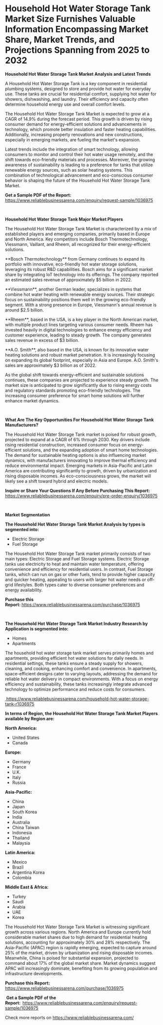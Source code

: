 <p><h1>Household Hot Water Storage Tank Market Size Furnishes Valuable Information Encompassing Market Share, Market Trends, and Projections Spanning from 2025 to 2032</h1></p><p><strong>Household Hot Water Storage Tank Market Analysis and Latest Trends</strong></p>
<p><p>A Household Hot Water Storage Tank is a key component in residential plumbing systems, designed to store and provide hot water for everyday use. These tanks are crucial for residential comfort, supplying hot water for showers, dishwashing, and laundry. Their efficiency and capacity often determine household energy use and overall comfort levels.</p><p>The Household Hot Water Storage Tank Market is expected to grow at a CAGR of 14.9% during the forecast period. This growth is driven by rising consumer demand for energy-efficient solutions and advancements in technology, which promote better insulation and faster heating capabilities. Additionally, increasing property renovations and new constructions, especially in emerging markets, are fueling the market's expansion.</p><p>Latest trends include the integration of smart technology, allowing consumers to monitor and control their hot water usage remotely, and the shift towards eco-friendly materials and processes. Moreover, the growing awareness of sustainability is leading to a preference for tanks that utilize renewable energy sources, such as solar heating systems. This combination of technological advancement and eco-conscious consumer behavior is shaping the future of the Household Hot Water Storage Tank Market.</p></p>
<p><strong>Get a Sample PDF of the Report:&nbsp;</strong> <a href="https://www.reliablebusinessarena.com/enquiry/request-sample/1036975?utm_campaign=2527&utm_medium=2&utm_source=Github&utm_content=ia&utm_term=21032025&utm_id=household-hot-water-storage-tank">https://www.reliablebusinessarena.com/enquiry/request-sample/1036975</a></p>
<p>&nbsp;</p>
<p><strong>Household Hot Water Storage Tank Major Market Players</strong></p>
<p><p>The Household Hot Water Storage Tank Market is characterized by a mix of established players and emerging companies, primarily based in Europe and North America. Key competitors include Bosch Thermotechnology, Viessmann, Vaillant, and Rheem, all recognized for their energy-efficient solutions.</p><p>**Bosch Thermotechnology** from Germany continues to expand its portfolio with innovative, eco-friendly hot water storage solutions, leveraging its robust R&D capabilities. Bosch aims for a significant market share by integrating IoT technology into its offerings. The company reported an estimated sales revenue of approximately $5 billion in 2022.</p><p>**Viessmann**, another German leader, specializes in systems that combine hot water heating with renewable energy sources. Their strategic focus on sustainability positions them well in the growing eco-friendly segment. With a strong presence in Europe, Viessmann's annual revenue is around $2.5 billion.</p><p>**Rheem**, based in the USA, is a key player in the North American market, with multiple product lines targeting various consumer needs. Rheem has invested heavily in digital technologies to enhance energy efficiency and customer experience, leading to steady growth. The company generates sales revenue in excess of $3 billion.</p><p>**A.O. Smith**, also based in the USA, is known for its innovative water heating solutions and robust market penetration. It is increasingly focusing on expanding its global footprint, especially in Asia and Europe. A.O. Smith's sales are approximately $3 billion as of 2022.</p><p>As the global shift towards energy-efficient and sustainable solutions continues, these companies are projected to experience steady growth. The market size is anticipated to grow significantly due to rising energy costs and regulatory standards promoting eco-friendly technologies. The increasing consumer preference for smart home solutions will further enhance market dynamics.</p></p>
<p>&nbsp;</p>
<p><strong>What Are The Key Opportunities For Household Hot Water Storage Tank Manufacturers?</strong></p>
<p><p>The Household Hot Water Storage Tank market is poised for robust growth, projected to expand at a CAGR of 6% through 2030. Key drivers include rising residential construction, increased consumer focus on energy-efficient solutions, and the expanding adoption of smart home technologies. The demand for sustainable heating options is also influencing market dynamics, with manufacturers innovating to improve thermal efficiency and reduce environmental impact. Emerging markets in Asia-Pacific and Latin America are contributing significantly to growth, driven by urbanization and rising disposable incomes. As eco-consciousness grows, the market will likely see a shift toward hybrid and electric models.</p></p>
<p><strong>Inquire or Share Your Questions If Any Before Purchasing This Report:</strong> <a href="https://www.reliablebusinessarena.com/enquiry/pre-order-enquiry/1036975?utm_campaign=2527&utm_medium=2&utm_source=Github&utm_content=ia&utm_term=21032025&utm_id=household-hot-water-storage-tank">https://www.reliablebusinessarena.com/enquiry/pre-order-enquiry/1036975</a></p>
<p>&nbsp;</p>
<p><strong>Market Segmentation</strong></p>
<p><strong>The Household Hot Water Storage Tank Market Analysis by types is segmented into:</strong></p>
<p><ul><li>Electric Storage</li><li>Fuel Storage</li></ul></p>
<p><p>The Household Hot Water Storage Tank market primarily consists of two main types: Electric Storage and Fuel Storage systems. Electric Storage tanks use electricity to heat and maintain water temperature, offering convenience and efficiency for residential users. In contrast, Fuel Storage tanks, which can run on gas or other fuels, tend to provide higher capacity and quicker heating, appealing to users with larger hot water needs or off-grid lifestyles. Both types cater to diverse consumer preferences and energy availability.</p></p>
<p><strong>Purchase this Report:&nbsp;</strong><a href="https://www.reliablebusinessarena.com/purchase/1036975?utm_campaign=2527&utm_medium=2&utm_source=Github&utm_content=ia&utm_term=21032025&utm_id=household-hot-water-storage-tank">https://www.reliablebusinessarena.com/purchase/1036975</a></p>
<p>&nbsp;</p>
<p><strong>The Household Hot Water Storage Tank Market Industry Research by Application is segmented into:</strong></p>
<p><ul><li>Homes</li><li>Apartments</li></ul></p>
<p><p>The household hot water storage tank market serves primarily homes and apartments, providing efficient hot water solutions for daily needs. In residential settings, these tanks ensure a steady supply for showers, cleaning, and cooking, enhancing comfort and convenience. In apartments, space-efficient designs cater to varying layouts, addressing the demand for reliable hot water delivery in compact environments. With a focus on energy efficiency and sustainability, these tanks increasingly integrate advanced technology to optimize performance and reduce costs for consumers.</p></p>
<p><a href="https://www.reliablebusinessarena.com/household-hot-water-storage-tank-r1036975?utm_campaign=2527&utm_medium=2&utm_source=Github&utm_content=ia&utm_term=21032025&utm_id=household-hot-water-storage-tank">&nbsp;https://www.reliablebusinessarena.com/household-hot-water-storage-tank-r1036975</a></p>
<p><strong>In terms of Region, the Household Hot Water Storage Tank Market Players available by Region are:</strong></p>
<p>
    <p> <strong> North America: </strong>
        <ul>
            <li>United States</li>
            <li>Canada</li>
        </ul>
        </p> 
    <p> <strong> Europe: </strong>
        <ul>
            <li>Germany</li>
            <li>France</li>
            <li>U.K.</li>
            <li>Italy</li>
            <li>Russia</li>
        </ul>
        </p> 
    <p> <strong> Asia-Pacific: </strong>
        <ul>
            <li>China</li>
            <li>Japan</li>
            <li>South Korea</li>
            <li>India</li>
            <li>Australia</li>
            <li>China Taiwan</li>
            <li>Indonesia</li>
            <li>Thailand</li>
            <li>Malaysia</li>
        </ul>
        </p> 
    <p> <strong> Latin America: </strong>
        <ul>
            <li>Mexico</li>
            <li>Brazil</li>
            <li>Argentina Korea</li>
            <li>Colombia</li>
        </ul>
        </p> 
    <p> <strong> Middle East & Africa: </strong>
        <ul>
            <li>Turkey</li>
            <li>Saudi</li>
            <li>Arabia</li>
            <li>UAE</li>
            <li>Korea</li>
        </ul>
    </p>
    </p>
<p><p>The Household Hot Water Storage Tank Market is witnessing significant growth across various regions. North America and Europe currently hold considerable market shares due to high demand for residential heating solutions, accounting for approximately 30% and 28% respectively. The Asia-Pacific (APAC) region is rapidly emerging, expected to capture around 25% of the market, driven by urbanization and rising disposable incomes. Meanwhile, China is poised for substantial expansion, projected to command about 17% of the global market share. Market dynamics suggest APAC will increasingly dominate, benefiting from its growing population and infrastructure developments.</p></p>
<p><strong>Purchase this Report: </strong><a href="https://www.reliablebusinessarena.com/purchase/1036975?utm_campaign=2527&utm_medium=2&utm_source=Github&utm_content=ia&utm_term=21032025&utm_id=household-hot-water-storage-tank">https://www.reliablebusinessarena.com/purchase/1036975</a></p>
<p>&nbsp;<strong>Get a Sample PDF of the Report:&nbsp;&nbsp;</strong><a href="https://www.reliablebusinessarena.com/enquiry/request-sample/1036975?utm_campaign=2527&utm_medium=2&utm_source=Github&utm_content=ia&utm_term=21032025&utm_id=household-hot-water-storage-tank">https://www.reliablebusinessarena.com/enquiry/request-sample/1036975</a></p>
<p><strong></strong></p>
<p>Check more reports on <a href="https://www.reliablebusinessarena.com/?utm_campaign=2527&utm_medium=2&utm_source=Github&utm_content=ia&utm_term=21032025&utm_id=household-hot-water-storage-tank">https://www.reliablebusinessarena.com/</a></p>